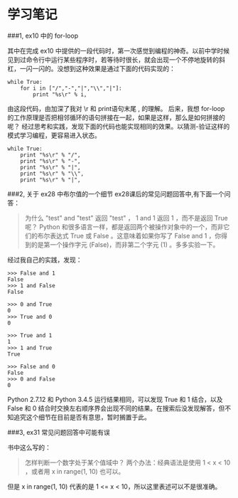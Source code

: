 # 学习笔记

###1, ex10 中的 for-loop

其中在完成 ex10 中提供的一段代码时，第一次感觉到编程的神奇。以前中学时候见到过命令行中运行某些程序时，若等待时很长，就会出现一个不停地旋转的斜杠，一闪一闪的。没想到这种效果是通过下面的代码实现的：
```
while True:
    for i in ["/","-","|","\\","|"]:
        print "%s\r" % i,
```
由这段代码，由加深了我对 \r 和 print语句末尾 , 的理解。
后来，我想 for-loop 的工作原理是否把相邻循环的语句拼接在一起，如果是这样，那么是如何拼接的呢？
经过思考和实践，发现下面的代码也能实现相同的效果。以猜测-验证这样的模式学习编程，更容易进入状态。

```
while True:
    print "%s\r" % "/",
    print "%s\r" % "-",
    print "%s\r" % "|",
    print "%s\r" % "\\",
    print "%s\r" % "|",
```

###2, 关于 ex28 中布尔值的一个细节
ex28课后的常见问题回答中,有下面一个问答：

> 为什么  "test" and "test"  返回  "test" ，  1 and 1  返回  1 ，而不是返回  True  呢？
Python 和很多语言一样，都是返回两个被操作对象中的一个，而非它们的布尔表达式 True 或 False 。这意味着如果你写了 False and 1 ，你得到的是第一个操作字元 (False)，而非第二个字元 (1) 。多多实验一下。

经过我自己的实践，发现：
```
>>> False and 1
False
>>> 1 and False
False

>>> 0 and True
0
>>> True and 0
0

>>> True and 1
1
>>> 1 and True
True

>>> False and 0
False
>>> 0 and False
0
```
Python 2.7.12 和 Python 3.4.5 运行结果相同，可以发现 True 和 1 结合，以及 False 和 0 结合时交换左右顺序界会出现不同的结果。在搜索后没发现解答，但不知追究这个细节在目前是否有意思，暂时搁置于此。

###3, ex31 常见问题回答中可能有误

书中这么写的：
> 怎样判断一个数字处于某个值域中？
两个办法：经典语法是使用  1 < x < 10 ，或者用  x in range(1, 10)  也可以。

但是 x in range(1, 10) 代表的是 1 <= x < 10，所以这里表述可以不是很准确。